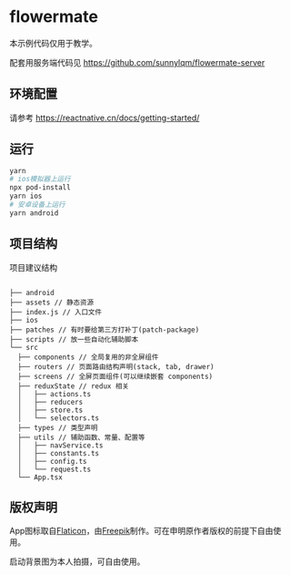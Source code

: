 # flowermate

本示例代码仅用于教学。


配套用服务端代码见 <https://github.com/sunnylqm/flowermate-server>



## 环境配置

请参考 <https://reactnative.cn/docs/getting-started/>

## 运行

```bash
yarn
# ios模拟器上运行
npx pod-install
yarn ios
# 安卓设备上运行
yarn android
```

## 项目结构

项目建议结构

```

├── android  
├── assets // 静态资源   
├── index.js // 入口文件  
├── ios  
├── patches // 有时要给第三方打补丁(patch-package)  
├── scripts // 放一些自动化辅助脚本  
└── src  
  ├── components // 全局复用的非全屏组件  
  ├── routers // 页面路由结构声明(stack, tab, drawer)  
  ├── screens // 全屏页面组件(可以继续嵌套 components)  
  ├── reduxState // redux 相关  
  │   ├── actions.ts  
  │   ├── reducers  
  │   ├── store.ts  
  │   └── selectors.ts  
  ├── types // 类型声明  
  ├── utils // 辅助函数、常量、配置等   
  │   ├── navService.ts   
  │   ├── constants.ts  
  │   ├── config.ts  
  │   └── request.ts  
  └── App.tsx  
```

## 版权声明

App图标取自[Flaticon](https://www.flaticon.com/)，由[Freepik](https://www.flaticon.com/authors/freepik)制作。可在申明原作者版权的前提下自由使用。

启动背景图为本人拍摄，可自由使用。
